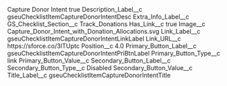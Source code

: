 <?xml version="1.0" encoding="UTF-8"?>
<CustomMetadata xmlns="http://soap.sforce.com/2006/04/metadata" xmlns:xsi="http://www.w3.org/2001/XMLSchema-instance" xmlns:xsd="http://www.w3.org/2001/XMLSchema">
    <label>Capture Donor Intent</label>
    <protected>true</protected>
    <values>
        <field>Description_Label__c</field>
        <value xsi:type="xsd:string">gseuChecklistItemCaptureDonorIntentDesc</value>
    </values>
    <values>
        <field>Extra_Info_Label__c</field>
        <value xsi:nil="true"/>
    </values>
    <values>
        <field>GS_Checklist_Section__c</field>
        <value xsi:type="xsd:string">Track_Donations</value>
    </values>
    <values>
        <field>Has_Link__c</field>
        <value xsi:type="xsd:boolean">true</value>
    </values>
    <values>
        <field>Image__c</field>
        <value xsi:type="xsd:string">Capture_Donor_Intent_with_Donation_Allocations.svg</value>
    </values>
    <values>
        <field>Link_Label__c</field>
        <value xsi:type="xsd:string">gseuChecklistItemCaptureDonorIntentLinkLabel</value>
    </values>
    <values>
        <field>Link_URL__c</field>
        <value xsi:type="xsd:string">https://sforce.co/3lTUptc</value>
    </values>
    <values>
        <field>Position__c</field>
        <value xsi:type="xsd:double">4.0</value>
    </values>
    <values>
        <field>Primary_Button_Label__c</field>
        <value xsi:type="xsd:string">gseuChecklistItemCaptureDonorIntentPriBtnLabel</value>
    </values>
    <values>
        <field>Primary_Button_Type__c</field>
        <value xsi:type="xsd:string">link</value>
    </values>
    <values>
        <field>Primary_Button_Value__c</field>
        <value xsi:nil="true"/>
    </values>
    <values>
        <field>Secondary_Button_Label__c</field>
        <value xsi:nil="true"/>
    </values>
    <values>
        <field>Secondary_Button_Type__c</field>
        <value xsi:type="xsd:string">Disabled</value>
    </values>
    <values>
        <field>Secondary_Button_Value__c</field>
        <value xsi:nil="true"/>
    </values>
    <values>
        <field>Title_Label__c</field>
        <value xsi:type="xsd:string">gseuChecklistItemCaptureDonorIntentTitle</value>
    </values>
</CustomMetadata>
